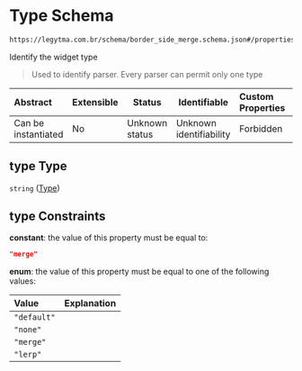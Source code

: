# Type Schema

```txt
https://legytma.com.br/schema/border_side_merge.schema.json#/properties/type
```

Identify the widget type


> Used to identify parser. Every parser can permit only one type
>

| Abstract            | Extensible | Status         | Identifiable            | Custom Properties | Additional Properties | Access Restrictions | Defined In                                                                                        |
| :------------------ | ---------- | -------------- | ----------------------- | :---------------- | --------------------- | ------------------- | ------------------------------------------------------------------------------------------------- |
| Can be instantiated | No         | Unknown status | Unknown identifiability | Forbidden         | Allowed               | none                | [border_side_merge.schema.json\*](../schema/border_side_merge.schema.json) |

## type Type

`string` ([Type](border_side_merge-properties-type.md))

## type Constraints

**constant**: the value of this property must be equal to:

```json
"merge"
```

**enum**: the value of this property must be equal to one of the following values:

| Value       | Explanation |
| :---------- | ----------- |
| `"default"` |             |
| `"none"`    |             |
| `"merge"`   |             |
| `"lerp"`    |             |
